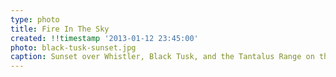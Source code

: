 ```yaml
---
type: photo
title: Fire In The Sky
created: !!timestamp '2013-01-12 23:45:00'
photo: black-tusk-sunset.jpg
caption: Sunset over Whistler, Black Tusk, and the Tantalus Range on the way back from Blackcomb backcountry. Whistler, BC.
---
```

